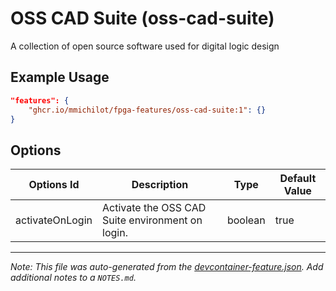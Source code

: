 
# OSS CAD Suite (oss-cad-suite)

A collection of open source software used for digital logic design

## Example Usage

```json
"features": {
    "ghcr.io/mmichilot/fpga-features/oss-cad-suite:1": {}
}
```

## Options

| Options Id | Description | Type | Default Value |
|-----|-----|-----|-----|
| activateOnLogin | Activate the OSS CAD Suite environment on login. | boolean | true |



---

_Note: This file was auto-generated from the [devcontainer-feature.json](devcontainer-feature.json).  Add additional notes to a `NOTES.md`._
